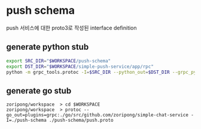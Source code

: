 # push schema

push 서비스에 대한 proto3로 작성된 interface definition

## generate python stub

```bash
export SRC_DIR="$WORKSPACE/push-schema"
export DST_DIR="$WORKSPACE/simple-push-service/app/rpc"
python -m grpc_tools.protoc -I=$SRC_DIR --python_out=$DST_DIR --grpc_python_out=$DST_DIR $SRC_DIR/push.proto
```

## generate go stub

```
zoripong/workspace  > cd $WORKSPACE
zoripong/workspace  > protoc --go_out=plugins=grpc:./go/src/github.com/zoripong/simple-chat-service -I=./push-schema ./push-schema/push.proto
```